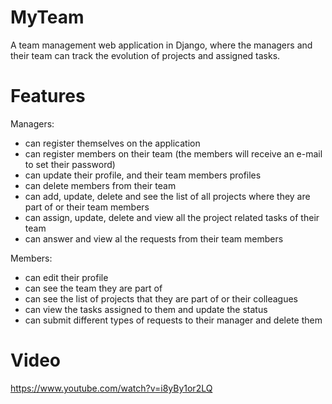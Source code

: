 # MyTeam
A team management web application in Django, where the managers and their team can track the evolution of projects and assigned tasks. 

# Features
Managers:
- can register themselves on the application
- can register members on their team (the members will receive an e-mail to set their password)
- can update their profile, and their team members profiles
- can delete members from their team
- can add, update, delete and see the list of all projects where they are part of or their team members
- can assign, update, delete and view all the project related tasks of their team
- can answer and view al the requests from their team members

Members:
- can edit their profile
- can see the team they are part of
- can see the list of projects that they are part of or their colleagues
- can view the tasks assigned to them and update the status
- can submit different types of requests to their manager and delete them

# Video
https://www.youtube.com/watch?v=i8yBy1or2LQ
